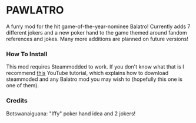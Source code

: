 # PAWLATRO

A furry mod for the hit game-of-the-year-nominee Balatro! Currently adds 7 different jokers and a new poker hand to the game themed around fandom references and jokes. Many more additions are planned on future versions!

### How To Install

This mod requires Steammodded to work. If you don't know what that is I recommend [this](https://www.youtube.com/watch?v=VY2LnRYWm5Y) YouTube tutorial, which explains how to download steammoded and any Balatro mod you may wish to (hopefully this one is one of them).

### Credits

Botswanaiguana: "Iffy" poker hand idea and 2 jokers!